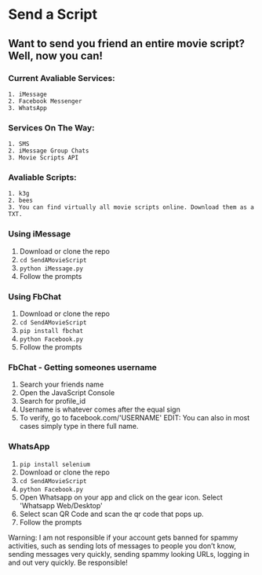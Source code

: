 # Send a Script

## Want to send you friend an entire movie script? Well, now you can!

### Current Avaliable Services:
	1. iMessage
	2. Facebook Messenger
	3. WhatsApp

### Services On The Way:
	1. SMS
	2. iMessage Group Chats
	3. Movie Scripts API

### Avaliable Scripts:
	1. k3g
	2. bees
	3. You can find virtually all movie scripts online. Download them as a TXT.

### Using iMessage
1. Download or clone the repo 
2. `cd SendAMovieScript`
3. `python iMessage.py`
4. Follow the prompts 

### Using FbChat
1. Download or clone the repo 
2. `cd SendAMovieScript`
3. `pip install fbchat`
4. `python Facebook.py` 
5. Follow the prompts

### FbChat - Getting someones username
1. Search your friends name 
2. Open the JavaScript Console
3. Search for profile_id 
4. Username is whatever comes after the equal sign 
5. To verify, go to facebook.com/'USERNAME'
EDIT: You can also in most cases simply type in there full name.

### WhatsApp
1. `pip install selenium`
2. Download or clone the repo 
3. `cd SendAMovieScript`
4. `python Facebook.py`
5. Open Whatsapp on your app and click on the gear icon. Select 'Whatsapp Web/Desktop'
6. Select scan QR Code and scan the qr code that pops up. 
7. Follow the prompts

Warning: 
I am not responsible if your account gets banned for spammy activities, such as sending lots of messages to people you don’t know, sending messages very quickly, sending spammy looking URLs, logging in and out very quickly. Be responsible!